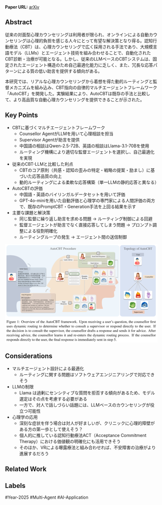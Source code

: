 **Paper URL:** [arXiv](https://arxiv.org/abs/2501.09426)


## Abstract
従来の対面型心理カウンセリングは利用者が限られ、オンラインによる自動カウンセリングは心理的負担を感じる人々にとって有望な解決策となり得る。認知行動療法（CBT）は、心理カウンセリングで広く採用される手法であり、大規模言語モデル（LLMs）とエージェント技術を組み合わせることで、自動化されたCBT診断・治療が可能となる。しかし、従来のLLMベースのCBTシステムは、固定されたエージェント構造のため自己最適化能力に乏しく、また、冗長な応答パターンによる質の低い助言を提供する傾向がある。

本研究では、リアルな心理カウンセリングから着想を得た動的ルーティングと監督メカニズムを組み込み、CBT指向の自律的マルチエージェントフレームワーク「AutoCBT」を開発した。実験結果により、AutoCBTは既存の手法と比較して、より高品質な自動心理カウンセリングを提供できることが示された。


## Key Points
- CBTに基づくマルチエージェントフレームワーク
    - Counsellor AgentがLLMを用いて心理相談を担当
    - Supervisor Agentが助言を提供
    - 中国語の相談はQwen-2.5-72B、英語の相談はLlama-3.1-70Bを使用
    - ルーティング機構により適切な監督エージェントを選択し、自己最適化を実現
- 従来のCBT-LLMと比較した利点
    - CBTのコア原則（共感・認知の歪みの特定・戦略の提案・励まし）に基づいた応答品質の向上
    - 動的ルーティングによる柔軟な応答構築（単一LLMの静的応答と異なる）
- AutoCBTの評価
    - 中国語・英語のバイリンガルデータセットを用いて評価
    - GPT-4o-miniを用いた自動評価と心理学の専門家による人間評価の両方で、既存のPromptCBT・Generation手法を上回る結果を示す
- 主要な課題と解決策
    - 同じ監督に繰り返し助言を求める問題 → ルーティング制御による回避
    - 監督エージェントが助言でなく直接応答してしまう問題 → プロンプト調整による役割明確化
    - ルーティングループの発生 → エージェント間の送信制御

![Image](https://raw.githubusercontent.com/genga6/paper-notes/main/images/AutoCBT_An_Autonomous_Multiagent_Framework_for_Cognitive_Behavioral_Therapy_in_Psychological_Counseling_1.png)


## Considerations
- マルチエージェント設計による最適化
    - ルーティングに関する問題はソフトウェアエンジニアリングで対応できそう
- LLMの制限
	- Llama は過剰にセンシティブな質問を拒否する傾向があるため、モデル選定はその点を考慮する必要がある
    - 一方で、対人で話しづらい話題には、LLMベースのカウンセリングが役立つ可能性
 - 心理学の応用
	 - 深刻な症状を伴う場合は対人が好ましいが、クリニックに心理的障壁がある方の第一歩として使えそう？
	 - 個人的に推している認知行動療法ACT（Acceptance Commitment Therapy）における価値観の明確化にも活用できそう
	 - そのほか、VRによる曝露療法と組み合わせれば、不安障害の治療がより進展するだろう


## Related Work 



## Labels
#Year-2025 #Multi-Agent #AI-Application